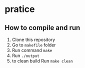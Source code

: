 # pratice

## How to compile and run
1. Clone this repository
2. Go to `makefile` folder
3. Run command ``make``
4. Run ``./output``
5. to clean build Run ``make clean``


